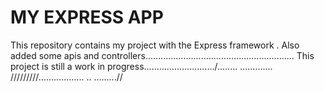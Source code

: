 MY EXPRESS APP
====
This repository contains my project with the Express framework .
Also  added some apis and controllers...........................................................
This project is still a work in progress............................/........
.............
/////////..................
..
.........//

